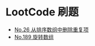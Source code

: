 # LootCode 刷题

- [No.26  从排序数组中删除重复项](https://github.com/Mayandev/javascript_algorithm/blob/master/leetcode%E5%88%B7%E9%A2%98/note/No26_remove-duplicates.md)
- [No.189 旋转数组](https://github.com/Mayandev/javascript_algorithm/blob/master/leetcode%E5%88%B7%E9%A2%98/note/No189_rotate-arr.md)